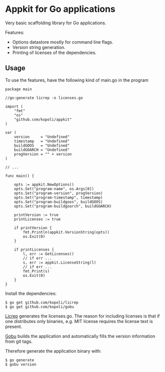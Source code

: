 # Appkit for Go applications

Very basic scaffolding library for Go applications.

Features:
- Options datastore mostly for command line flags.
- Version string generation.
- Printing of licenses of the dependencies.

## Usage

To use the features, have the following kind of main.go in the program

```
package main

//go:generate licrep -o licenses.go

import (
	"fmt"
	"os"
	"github.com/kopoli/appkit"
)

var (
	version     = "Undefined"
	timestamp   = "Undefined"
	buildGOOS   = "Undefined"
	buildGOARCH = "Undefined"
	progVersion = "" + version
)

// ...

func main() {

	opts := appkit.NewOptions()
	opts.Set("program-name", os.Args[0])
	opts.Set("program-version", progVersion)
	opts.Set("program-timestamp", timestamp)
	opts.Set("program-buildgoos", buildGOOS)
	opts.Set("program-buildgoarch", buildGOARCH)

	printVersion := true
	printLicenses := true

	if printVersion {
		fmt.Println(appkit.VersionString(opts))
		os.Exit(0)
	}

	if printLicenses {
		l, err := GetLicenses()
		// if err ...
		s, err := appkit.LicenseString(l)
		// if err ...
		fmt.Print(s)
		os.Exit(0)
	}
}
```

Install the dependencies:

```
$ go get github.com/kopoli/licrep
$ go get github.com/kopoli/gobu
```

[Licrep](https://github.com/kopoli/licrep) generates the licenses.go. The
reason for including licenses is that if one distributes only binaries, e.g.
MIT license requires the license text is present.

[Gobu](https://github.com/kopoli/gobu) builds the application and
automatically fills the version information from git tags.

Therefore generate the application binary with:

```
$ go generate
$ gobu version
```

